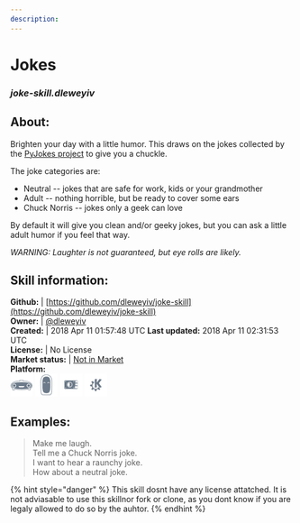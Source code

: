 ```yaml
--- 
description: 
---
```


# Jokes  
### _joke-skill.dleweyiv_  
## About:  
Brighten your day with a little humor.  This draws on the jokes collected by the [PyJokes project](https://github.com/pyjokes/pyjokes) to give you a chuckle.

The joke categories are:
* Neutral -- jokes that are safe for work, kids or your grandmother
* Adult -- nothing horrible, but be ready to cover some ears
* Chuck Norris -- jokes only a geek can love

By default it will give you clean and/or geeky jokes, but you can ask a little adult humor if you feel that way.

_WARNING:  Laughter is not guaranteed, but eye rolls are likely._

## Skill information:  
**Github:** | [https://github.com/dleweyiv/joke-skill](https://github.com/dleweyiv/joke-skill)  
**Owner:** | [@dleweyiv](https://github.com/dleweyiv)  
**Created:** | 2018 Apr 11 01:57:48 UTC  **Last updated:** 2018 Apr 11 02:31:53 UTC  
**License:** | No License  
**Market status:** | [Not in Market](https://market.mycroft.ai/skill/)  
**Platform:**  
 ![](../.gitbook/assets/mark-1-icon.png)  ![](../.gitbook/assets/mark-2-icon.png)  ![](../.gitbook/assets/picroft-icon.png)  ![](../.gitbook/assets/kde.png)   
## Examples:  
> Make me laugh.  
> Tell me a Chuck Norris joke.  
> I want to hear a raunchy joke.  
> How about a neutral joke.  
  
{% hint style="danger" %}
This skill dosnt have any license attatched. It is not adviasable to use this skillnor fork or clone, as you dont know if you are legaly allowed to do so by the auhtor.
{% endhint %}
